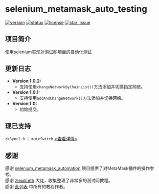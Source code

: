 # selenium_metamask_auto_testing  

[![version](https://img.shields.io/badge/python-3.6+-blue.svg)](https://www.python.org/downloads/release/python-360/) 
[![status](https://img.shields.io/badge/status-stable-green.svg)](https://github.com/luoyeETH/selenium_metamask_auto_testing)
[![license](https://img.shields.io/badge/license-MIT-blue.svg)](./LICENSE)
[![star, issue](https://img.shields.io/badge/star%2C%20issue-welcome-brightgreen.svg)](https://github.com/luoyeETH/selenium_metamask_auto_testing)

## 项目简介
使用selenium实现对测试网项目的自动化测试

## 更新日志  
* **Version 1.0.2:**  
  * 支持使用`changeNetworkByChainList()`方法添加并切换指定网络。
* **Version 1.0.1:**  
  * 支持使用`addAndChangeNetwork()`方法添加并切换网络。
* **Version 1.0:**  
  * 初始提交。

## 现已支持
  `zkSync2.0 | muteSwitch` [>查看详情<](https://github.com/luoyeETH/selenium_metamask_auto_testing/tree/main/zkSync2_auto)  

## 感谢
感谢 [selenium_metamask_automation](https://github.com/javerianadeem/selenium_metamask_automation) 项目提供了对MetaMask插件的操作参考。  
感谢 [zlexdl.eth](https://twitter.com/zlexdl) 大佬，收集整理了非常多的测试网教程。  
感谢 [此列表](https://www.notion.so/db2e69b82a364d9e8bd356c4c73a228c?v=b3a4e992cd014603975d50df4e0fe9af) 中所有的教程作者。